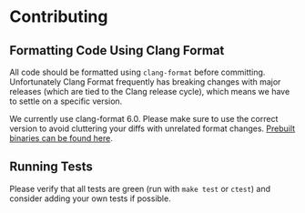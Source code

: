 # Contributing

## Formatting Code Using Clang Format

All code should be formatted using `clang-format` before committing.
Unfortunately Clang Format frequently has breaking changes with major releases
(which are tied to the Clang release cycle), which means we have to settle on a
specific version.

We currently use clang-format 6.0. Please make sure to use the correct version
to avoid cluttering your diffs with unrelated format changes. [Prebuilt binaries
can be found here](http://releases.llvm.org/6.0.1/).

## Running Tests

Please verify that all tests are green (run with `make test` or `ctest`) and
consider adding your own tests if possible.

